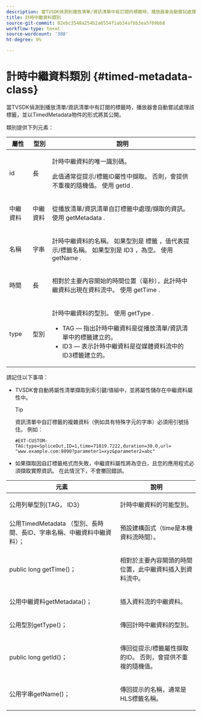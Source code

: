 ```yaml
---
description: 當TVSDK偵測到播放清單/資訊清單中有訂閱的標籤時，播放器會自動嘗試處理該標籤，並以TimedMetadata物件的形式將其公開。
title: 計時中繼資料類別
source-git-commit: 02ebc3548a254b2a6554f1ab34afbb3ea5f09bb8
workflow-type: tm+mt
source-wordcount: '388'
ht-degree: 0%

---
```


# 計時中繼資料類別 {#timed-metadata-class}

當TVSDK偵測到播放清單/資訊清單中有訂閱的標籤時，播放器會自動嘗試處理該標籤，並以TimedMetadata物件的形式將其公開。

類別提供下列元素：

<table id="table_FFC56AC5B1E04DA99C9309C0223ABA90"> 
 <thead> 
  <tr> 
   <th colname="col1" class="entry"> 屬性 </th> 
   <th colname="col02" class="entry"> 型別 </th> 
   <th colname="col2" class="entry"> 說明 </th> 
  </tr> 
 </thead>
 <tbody> 
  <tr> 
   <td colname="col1"> <span class="codeph"> id </span> </td> 
   <td colname="col02"> 長 </td> 
   <td colname="col2"> <p>計時中繼資料的唯一識別碼。 </p> <p>此值通常從提示/標籤ID屬性中擷取。 否則，會提供不重複的隨機值。 使用 <span class="codeph"> getId </span>. </p> </td> 
  </tr> 
  <tr> 
   <td colname="col1"> <span class="codeph"> 中繼資料 </span> </td> 
   <td colname="col02"> 中繼資料 </td> 
   <td colname="col2"> <p>從播放清單/資訊清單自訂標籤中處理/擷取的資訊。 使用 <span class="codeph"> getMetadata </span>. </p> </td> 
  </tr> 
  <tr> 
   <td colname="col1"> <span class="codeph"> 名稱 </span> </td> 
   <td colname="col02"> 字串 </td> 
   <td colname="col2"> <p>計時中繼資料的名稱。 如果型別是 <span class="codeph"> 標籤 </span>，值代表提示/標籤名稱。 如果型別是 <span class="codeph"> ID3 </span>，為空。 使用 <span class="codeph"> getName </span>. </p> </td> 
  </tr> 
  <tr> 
   <td colname="col1"> <span class="codeph"> 時間 </span> </td> 
   <td colname="col02"> 長 </td> 
   <td colname="col2"> <p>相對於主要內容開始的時間位置（毫秒），此計時中繼資料出現在資料流中。 使用 <span class="codeph"> getTime </span>. </p> </td> 
  </tr> 
  <tr> 
   <td colname="col1"> <span class="codeph"> type </span> </td> 
   <td colname="col02"> 型別 </td> 
   <td colname="col2"> <p>計時中繼資料的型別。 使用 <span class="codeph"> getType </span>. 
     <ul id="ul_70FBFB33E9F846D8B38592560CCE9560"> 
      <li id="li_739D30561BFB4D9B97DF212E4880BA2C">TAG — 指出計時中繼資料是從播放清單/資訊清單中的標籤建立的。 </li> 
      <li id="li_E785E1DEF1CC4D9DBE7764E5D05EFAFC">ID3 — 表示計時中繼資料是從媒體資料流中的ID3標籤建立的。 </li> 
     </ul> </p> </td> 
  </tr> 
 </tbody> 
</table>

<!--<a id="section_737CC47997F74F80A3C5C6171ADE120E"></a>-->

請記住以下事項：

* TVSDK會自動將屬性清單擷取到索引鍵/值組中，並將屬性儲存在中繼資料屬性中。

  >[!TIP]
  >
  >資訊清單中自訂標籤的複雜資料（例如具有特殊字元的字串）必須用引號括住。 例如：
  >
  >```
  >#EXT-CUSTOM-TAG:type=SpliceOut,ID=1,time=71819.7222,duration=30.0,url= 
  >"www.example.com:8090?parameter1=xyz&parameter2=abc"
  >```
  >

* 如果擷取因自訂標籤格式而失敗，中繼資料屬性將為空白，且您的應用程式必須擷取實際資訊。 在此情況下，不會擲回錯誤。

<table id="table_1BAE98BF23F641A3A5709EBE37B327F6"> 
 <thead> 
  <tr> 
   <th colname="col1" class="entry"> 元素 </th> 
   <th colname="col2" class="entry"> 說明 </th> 
  </tr> 
 </thead>
 <tbody> 
  <tr> 
   <td colname="col1"> <span class="codeph"> 公用列舉型別{TAG， ID3} </span> </td> 
   <td colname="col2"> <p>計時中繼資料的可能型別。 </p> </td> 
  </tr> 
  <tr> 
   <td colname="col1"> <span class="codeph"> 公用TimedMetadata （型別、長時間、長ID、字串名稱、中繼資料中繼資料）； </span> </td> 
   <td colname="col2"> <p>預設建構函式（time是本機資料流時間）。 </p> </td> 
  </tr> 
  <tr> 
   <td colname="col1"> <span class="codeph"> public long getTime()； </span> </td> 
   <td colname="col2"> <p>相對於主要內容開頭的時間位置，此中繼資料插入到資料流中。 </p> </td> 
  </tr> 
  <tr> 
   <td colname="col1"> <span class="codeph"> 公用中繼資料getMetadata()； </span> </td> 
   <td colname="col2"> <p>插入資料流的中繼資料。 </p> </td> 
  </tr> 
  <tr> 
   <td colname="col1"> <span class="codeph"> 公用型別getType()； </span> </td> 
   <td colname="col2"> <p>傳回計時中繼資料的型別。 </p> </td> 
  </tr> 
  <tr> 
   <td colname="col1"> <span class="codeph"> public long getId()； </span> </td> 
   <td colname="col2"> <p>傳回從提示/標籤屬性擷取的ID。 否則，會提供不重複的隨機值。 </p> </td> 
  </tr> 
  <tr> 
   <td colname="col1"> <span class="codeph"> 公用字串getName()； </span> </td> 
   <td colname="col2"> <p>傳回提示的名稱，通常是HLS標籤名稱。 </p> </td> 
  </tr> 
 </tbody> 
</table>
